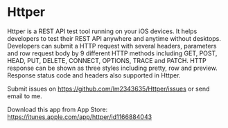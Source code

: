 # Httper
Httper is a REST API test tool running on your iOS devices. It helps developers to test their REST API anywhere and anytime without desktops. Developers can submit a HTTP request with several headers, parameters and row request body by 9 different HTTP methods including GET, POST, HEAD, PUT, DELETE, CONNECT, OPTIONS, TRACE and PATCH. HTTP response can be shown as three styles including pretty, row and preview. Response status code and headers also supported in Httper.

Submit issues on https://github.com/lm2343635/Httper/issues or send email to me.

Download this app from App Store: https://itunes.apple.com/app/httper/id1166884043
